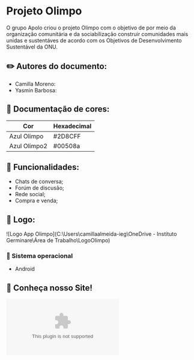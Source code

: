 # Projeto Olimpo
O grupo Apolo criou o projeto Olimpo com o objetivo de por meio da organização comunitária e da sociabilização construir comunidades mais unidas e sustentáves de acordo com os Objetivos de Desenvolvimento Sustentável da ONU.

## ✏️ Autores do documento:
- Camilla Moreno:
- Yasmin Barbosa:

## 🎨 Documentação de cores:
| Cor               | Hexadecimal  |
| ----------------- | ------------ |
| Azul Olimpo       |    #2D8CFF  |
| Azul Olimpo2      |    #00508a  |

## 🤖 Funcionalidades:
- Chats de conversa;
- Forúm de discusão;
- Rede social;
- Compra e venda;

## 🩵 Logo:
![Logo App Olimpo](C:\Users\camillaalmeida-ieg\OneDrive - Instituto Germinare\Área de Trabalho\LogoOlimpo)

### 🌻 Sistema operacional
- Android

## 📱 Conheça nosso Site!
![Site](https://raw.githubusercontent.com/Luminary-Team/eden-mobile/refs/heads/main/app/release/app-release.apk)
